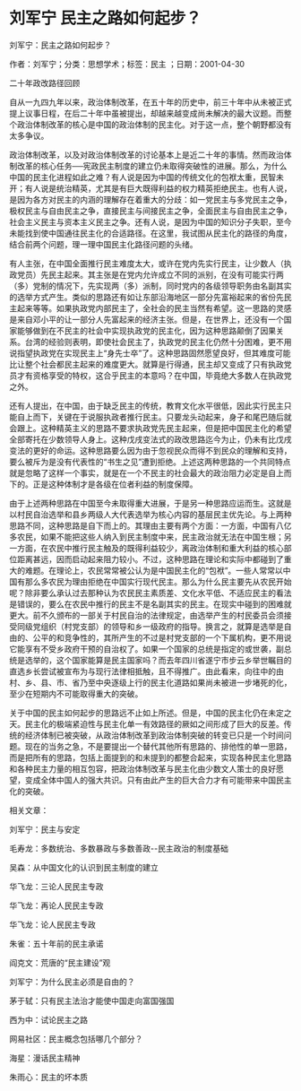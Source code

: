 # 刘军宁  民主之路如何起步？    
    
刘军宁：民主之路如何起步？    
作者：刘军宁；分类：思想学术；标签：民主 ；日期：2001-04-30    
二十年政改路径回顾    
自从一九四九年以来，政治体制改革，在五十年的历史中，前三十年中从未被正式提上议事日程，在后二十年中虽被提出，却越来越变成尚未解决的最大议题。而整个政治体制改革的核心是中国的政治体制的民主化。对于这一点，整个朝野都没有太多争议。    
政治体制改革，以及对政治体制改革的讨论基本上是近二十年的事情。然而政治体制改革的核心任务──宪政民主制度的建立仍未取得突破性的进展。那么，为什么中国的民主化进程如此之难？有人说是因为中国的传统文化的包袱太重，民智未开；有人说是统治精英，尤其是有巨大既得利益的权力精英拒绝民主。也有人说，是因为各方对民主的内涵的理解存在着重大的分歧：如一党民主与多党民主之争，极权民主与自由民主之争，直接民主与间接民主之争，全面民主与自由民主之争，社会主义民主与资本主义民主之争。还有人说，是因为中国的知识分子失职，至今未能找到使中国通往民主化的合适路径。在这里，我试图从民主化的路径的角度，结合前两个问题，理一理中国民主化路径问题的头绪。    
有人主张，在中国全面推行民主难度太大，或许在党内先实行民主，让少数人（执政党员）先民主起来。其主张是在党内允许成立不同的派别，在没有可能实行两（多）党制的情况下，先实现两（多）派制，同时党内的各级领导职务由名副其实的选举方式产生。类似的思路还有如让东部沿海地区一部分先富裕起来的省份先民主起来等等。如果执政党内部民主了，全社会的民主当然有希望。这一思路的灵感是来自邓小平的让一部分人先富起来的经济主张。但是，在世界上，还没有一个国家能够做到在不民主的社会中实现执政党的民主化，因为这种思路颠倒了因果关系。台湾的经验则表明，即使社会民主了，执政党的民主化仍然十分困难，更不用说指望执政党在实现民主上“身先士卒”了。这种思路固然愿望良好，但其难度可能比让整个社会都民主起来的难度更大。就算是行得通，民主却又变成了只有执政党员才有资格享受的特权，这合乎民主的本意吗？在中国，毕竟绝大多数人在执政党之外。    
还有人提出，在中国，由于缺乏民主的传统，教育文化水平很低，因此实行民主只能自上而下，关键在于说服执政者推行民主。只要龙头动起来，身子和尾巴随后就会跟上。这种精英主义的思路不要求执政党先民主起来，但是把中国民主化的希望全部寄托在少数领导人身上。这种戊戌变法式的政改思路迄今为止，仍未有比戊戌变法的更好的命运。这种思路要么因为由于忽视民众而得不到民众的理解和支持，要么被斥为是没有代表性的“书生之见”遭到拒绝。上述这两种思路的一个共同特点就是忽略了这样一个事实，就是在一个不民主的社会最大的政治阻力必定是自上而下的。正是这种体制才是各级在位者利益的制度保障。    
由于上述两种思路在中国至今未取得重大进展，于是另一种思路应运而生。这就是以村民自治选举和县乡两级人大代表选举为核心内容的基层民主优先论。与上两种思路不同，这种思路是自下而上的。其理由主要有两个方面：一方面，中国有八亿多农民，如果不能把这些人纳入到民主制度中来，民主政治就无法在中国生根；另一方面，在农民中推行民主触及的既得利益较少，离政治体制和重大利益的核心部位距离甚远，因而启动起来阻力较小。不过，这种思路在理论和实际中都碰到了重大的难题。在理论上，农民常常被公认为是中国民主化的“包袱”。一些人常常以中国有那么多农民为理由拒绝在中国实行现代民主。那么为什么民主要先从农民开始呢？除非要么承认过去那种认为农民民主素质差、文化水平低、不适应民主的看法是错误的，要么在农民中推行的民主不是名副其实的民主。在现实中碰到的困难就更大。前不久颁布的一部关于村民自治的法律规定，由选举产生的村民委员会须接受同级党组织（村党支部）的领导和乡一级政府的指导。换言之，就算是选举是自由的、公平的和竞争性的，其所产生的不过是村党支部的一个下属机构，更不用说它能享有不受乡政府干预的自治权了。如果一个国家的总统是指定的或世袭，副总统是选举的，这个国家能算是民主国家吗？而去年四川省遂宁市步云乡举世瞩目的直选乡长尝试被宣布为与现行法律相抵触，且不得推广。由此看来，向往中的由村、乡、县、市、省乃至中央逐级上行的民主化道路如果尚未被进一步堵死的化，至少在短期内不可能取得重大的突破。    
关于中国的民主如何起步的思路远不止如上所述。但是，中国的民主化仍在未定之天。民主化的极端紧迫性与民主化单一有效路径的厥如之间形成了巨大的反差。传统的经济体制已被突破，从政治体制改革到政治体制突破的转变已只是一个时间问题。现在的当务之急，不是要提出一个替代其他所有思路的、排他性的单一思路，而是把所有的思路，包括上面提到的和未提到的都整合起来，实现各种民主化思路和各种民主力量的相互包容，把政治体制改革与民主化由少数文人策士的良好愿望，变成全体中国人的强大共识。只有由此产生的巨大合力才有可能带来中国民主化的突破。    
    
相关文章：    
刘军宁：民主与安定    
毛寿龙：多数统治、多数暴政与多数善政--民主政治的制度基础    
吴森：从中国文化的认识到民主制度的建立    
华飞龙：三论人民民主专政    
华飞龙：再论人民民主专政    
华飞龙：论人民民主专政    
朱雀：五十年前的民主承诺    
阎克文：荒唐的“民主建设”观    
刘军宁：为什么民主必须是自由的？    
茅于轼：只有民主法治才能使中国走向富国强国    
西为中：试论民主之路    
网易社区：民主概念包括哪几个部分？    
海星：漫话民主精神    
朱雨心：民主的坏本质